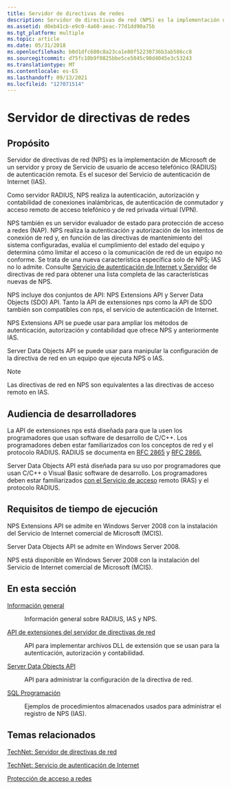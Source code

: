 ```yaml
---
title: Servidor de directivas de redes
description: Servidor de directivas de red (NPS) es la implementación de Microsoft de un servidor y proxy de Servicio de usuario de acceso telefónico (RADIUS) de autenticación remota.
ms.assetid: d0eb41cb-e9c0-4a60-aeac-77d1dd90a75b
ms.tgt_platform: multiple
ms.topic: article
ms.date: 05/31/2018
ms.openlocfilehash: b0d1dfc680c8a23ca1e80f52230736b3ab586cc8
ms.sourcegitcommit: d75fc10b9f0825bbe5ce5045c90d4045e3c53243
ms.translationtype: MT
ms.contentlocale: es-ES
ms.lasthandoff: 09/13/2021
ms.locfileid: "127071514"
---
```

# <a name="network-policy-server"></a>Servidor de directivas de redes

## <a name="purpose"></a>Propósito

Servidor de directivas de red (NPS) es la implementación de Microsoft de un servidor y proxy de Servicio de usuario de acceso telefónico (RADIUS) de autenticación remota. Es el sucesor del Servicio de autenticación de Internet (IAS).

Como servidor RADIUS, NPS realiza la autenticación, autorización y contabilidad de conexiones inalámbricas, de autenticación de conmutador y acceso remoto de acceso telefónico y de red privada virtual (VPN).

NPS también es un servidor evaluador de estado para protección de acceso a redes (NAP). NPS realiza la autenticación y autorización de los intentos de conexión de red y, en función de las directivas de mantenimiento del sistema configuradas, evalúa el cumplimiento del estado del equipo y determina cómo limitar el acceso o la comunicación de red de un equipo no conforme. Se trata de una nueva característica específica solo de NPS; IAS no lo admite. Consulte [Servicio de autenticación de Internet y Servidor](internet-authentication-service-vs-network-policy-server.md) de directivas de red para obtener una lista completa de las características nuevas de NPS.

NPS incluye dos conjuntos de API: NPS Extensions API y Server Data Objects (SDO) API. Tanto la API de extensiones nps como la API de SDO también son compatibles con nps, el servicio de autenticación de Internet.

NPS Extensions API se puede usar para ampliar los métodos de autenticación, autorización y contabilidad que ofrece NPS y anteriormente IAS.

Server Data Objects API se puede usar para manipular la configuración de la directiva de red en un equipo que ejecuta NPS o IAS.

> [!Note]  
> Las directivas de red en NPS son equivalentes a las directivas de acceso remoto en IAS.

 

## <a name="developer-audience"></a>Audiencia de desarrolladores

La API de extensiones nps está diseñada para que la usen los programadores que usan software de desarrollo de C/C++. Los programadores deben estar familiarizados con los conceptos de red y el protocolo RADIUS. RADIUS se documenta en [RFC 2865](https://www.ietf.org/rfc/rfc2865.txt) y [RFC 2866.](https://www.ietf.org/rfc/rfc2866.txt)

Server Data Objects API está diseñada para su uso por programadores que usan C/C++ o Visual Basic software de desarrollo. Los programadores deben estar familiarizados [con el Servicio de acceso](/windows/desktop/RRAS/remote-access-request-for-comments) remoto (RAS) y el protocolo RADIUS.

## <a name="run-time-requirements"></a>Requisitos de tiempo de ejecución

NPS Extensions API se admite en Windows Server 2008 con la instalación del Servicio de Internet comercial de Microsoft (MCIS).

Server Data Objects API se admite en Windows Server 2008.

NPS está disponible en Windows Server 2008 con la instalación del Servicio de Internet comercial de Microsoft (MCIS).

## <a name="in-this-section"></a>En esta sección

<dl> <dt>

[Información general](about-network-policy-server.md)
</dt> <dd>

Información general sobre RADIUS, IAS y NPS.

</dd> <dt>

[API de extensiones del servidor de directivas de red](ias-extensions.md)
</dt> <dd>

API para implementar archivos DLL de extensión que se usan para la autenticación, autorización y contabilidad.

</dd> <dt>

[Server Data Objects API](server-data-objects.md)
</dt> <dd>

API para administrar la configuración de la directiva de red.

</dd> <dt>

[SQL Programación](sql-programmability.md)
</dt> <dd>

Ejemplos de procedimientos almacenados usados para administrar el registro de NPS (IAS).

</dd> </dl>

## <a name="related-topics"></a>Temas relacionados

<dl> <dt>

[TechNet: Servidor de directivas de red](/previous-versions/windows/it-pro/windows-server-2012-R2-and-2012/hh831683(v=ws.11))
</dt> <dt>

[TechNet: Servicio de autenticación de Internet](/previous-versions/windows/it-pro/windows-server-2012-R2-and-2012/hh831683(v=ws.11))
</dt> <dt>

[Protección de acceso a redes](/windows/desktop/NAP/network-access-protection-start-page)
</dt> </dl>

 

 